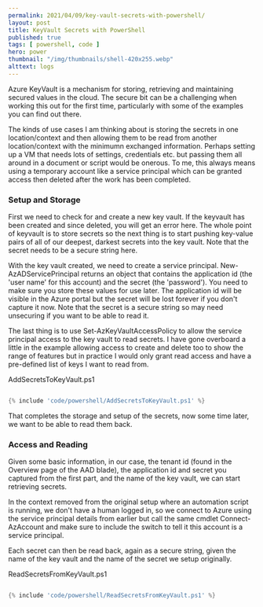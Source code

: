 ```yaml
---
permalink: 2021/04/09/key-vault-secrets-with-powershell/
layout: post
title: KeyVault Secrets with PowerShell
published: true 
tags: [ powershell, code ] 
hero: power
thumbnail: "/img/thumbnails/shell-420x255.webp"
alttext: logs
---
```


Azure KeyVault is a mechanism for storing, retrieving and maintaining secured values in the cloud. The secure bit can be a challenging when working this out 
for the first time, particularly with some of the examples you can find out there. 

The kinds of use cases I am thinking about is storing the secrets in one location/context and then allowing them to be read from another location/context with the 
minimumn exchanged information. Perhaps setting up a VM that needs lots of settings, credentials etc. but passing them all around in a document or script would be 
onerous.  To me, this always means using a temporary account like a service principal which can be granted access then deleted after the work has been completed.


### Setup and Storage

First we need to check for and create a new key vault. If the keyvault has been created and since deleted, you will get an error here. 
The whole point of keyvault is to store secrets so the next thing is to start pushing key-value pairs of all of our deepest, darkest secrets
into the key vault. Note that the secret needs to be a secure string here.

With the key vault created, we need to create a service principal. New-AzADServicePrincipal returns an object that contains the application id (the 'user name' 
for this account) and the secret (the 'password'). You need to make sure you store these values for use later. The application id will be visible in the Azure portal but the 
secret will be lost forever if you don't capture it now. Note that the secret is a secure string so may need unsecuring if you want to be able to read it.

The last thing is to use Set-AzKeyVaultAccessPolicy to allow the service principal access to the key vault to read secrets. I have gone overboard a little in the example allowing access 
to create and delete too to show the range of features but in practice I would only grant read access and have a pre-defined list of keys I want to read from. 

AddSecretsToKeyVault.ps1
```powershell

{% include 'code/powershell/AddSecretsToKeyVault.ps1' %}

```

That completes the storage and setup of the secrets, now some time later, we want to be able to read them back. 


### Access and Reading 

Given some basic information, in our case, the tenant id (found in the Overview page of the AAD blade), the application id and secret you captured from the first part, 
and the name of the key vault, we can start retrieving secrets. 

In the context removed from the original setup where an automation script is running, we don't have a human logged in, so we connect to Azure using the service 
principal details from earlier but call the same cmdlet Connect-AzAccount and make sure to include the switch to tell it this account is a service principal. 

Each secret can then be read back, again as a secure string, given the name of the key vault and the name of the secret we setup originally. 

ReadSecretsFromKeyVault.ps1
```powershell

{% include 'code/powershell/ReadSecretsFromKeyVault.ps1' %}

```

